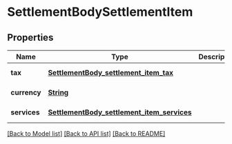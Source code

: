 # SettlementBodySettlementItem
## Properties

Name | Type | Description | Notes
------------ | ------------- | ------------- | -------------
**tax** | [**SettlementBody_settlement_item_tax**](SettlementBody_settlement_item_tax.md) |  | [default to null]
**currency** | [**String**](string.md) |  | [default to null]
**services** | [**SettlementBody_settlement_item_services**](SettlementBody_settlement_item_services.md) |  | [default to null]

[[Back to Model list]](../README.md#documentation-for-models) [[Back to API list]](../README.md#documentation-for-api-endpoints) [[Back to README]](../README.md)

